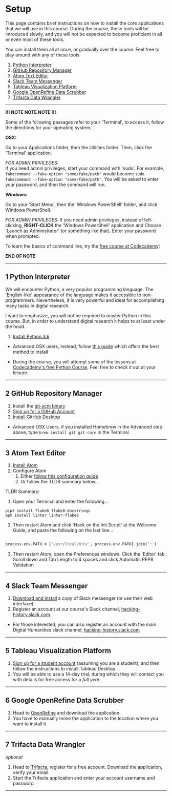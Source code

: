 # Setup

This page contains brief instructions on how to install the core applications that we will use in this course. During the course, these tools will be introduced slowly, and you will not be expected to become proficient in all or even most of these tools.

You can install them all at once, or gradually over the course. Feel free to play around with any of these tools

1. [Python Interpreter](#1-python-interpreter)
2. [GitHub Repository Manager](2-github-repository-manager)
3. [Atom Text Editor](#3-atom-text-editor)
4. [Slack Team Messenger](#4-slack-team-messenger)
5. [Tableau Visualization Platform](#5-tableau-visualization-platform)
6. [Google OpenRefine Data Scrubber](#6-google-openrefine-data-scrubber)
7. [Trifacta Data Wrangler](#7-trifacta-data-wrangler)

---

**!!! NOTE NOTE NOTE !!!**

Some of the following passages refer to your 'Terminal', to access it, follow the directions for your operating system...

**OSX:**

Go to your Applications folder, then the Utilities folder. Then, click the 'Terminal' application.

*FOR ADMIN PRIVILEGES:* <br> If you need admin privileges, start your command with 'sudo'. For example, `fakecommand --fake-option "some/fake/path"` would become `sudo fakecommand --fake-option "some/fake/path"`. You will be asked to enter your password, and then the command will run.

**Windows:**

Go to your 'Start Menu', then the' Windows PowerShell' folder, and click Windows PowerShell.

*FOR ADMIN PRIVILEGES:* If you need admin privileges, instead of left-clicking, **RIGHT-CLICK** the 'Windows PowerShell' application and Choose 'Launch as Administrator' (or something like that). Enter your password when prompted.

To learn the basics of command line, try the [free course at Codecademy](https://www.codecademy.com/)!

**END OF NOTE**

---

## 1 Python Interpreter

We will encounter Python, a very popular programming language. The 'English-like' appearance of the language makes it accessible to non-programmers. Nevertheless, it is very powerful and ideal for accomplishing many tasks in digital research.

I want to emphasize, you will not be required to master Python in this course. But, in order to understand digital research it helps to at least under the hood.

1. [Install Python 3.6](https://www.python.org/downloads/)

* Advanced OSX users, instead, follow [this guide](http://docs.python-guide.org/en/latest/starting/install3/osx/#install3-osx) which offers the best method to install

* During the course, you will attempt some of the lessons at [Codecademy's free Python Course](https://www.codecademy.com/learn/python). Feel free to check it out at your leisure.

---

## 2 GitHub Repository Manager

1. Install the [git-scm binary](https://git-scm.com/)
1. [Sign up for a GitHub Account](https://github.com)
2. [Install GitHub Desktop](https://desktop.github.com/)

* Advanced OSX Users, if you installed Homebrew in the Advanced step above, type `brew install git git-core` in the Terminal

---

## 3 Atom Text Editor

1. [Install Atom](https://atom.io/)
2. Configure Atom
    1. Either [follow this configuration guide](http://www.marinamele.com/install-and-configure-atom-editor-for-python)
    2. Or follow the TLDR summary below...

TLDR Summary:

1. Open your Terminal and enter the following...
``` shell
pip3 install flake8 flake8-docstrings
apm install linter linter-flake8
```

2. Then restart Atom and click 'Hack on the Init Script' at the Welcome Guide, and paste the following on the last line...
``` coffee

process.env.PATH = ['/usr/local/bin/', process.env.PATH].join(':')
```

3. Then restart Atom, open the Preferences windows. Click the 'Editor' tab. Scroll down and Tab Length to 4 spaces and click Automatic PEP8 Validation

---

## 4 Slack Team Messenger

1. [Download and install](https://slack.com/downloads/) a copy of Slack messenger (or use their web interface)
2. Register an account at our course's Slack channel, [hacking-history.slack.com](https://hacking-history.slack.com/).

* For those interested, you can also register an account with the main Digital Humanities slack channel, [hacking-history.slack.com](https://digitalhumanities.slack.com/)

---

## 5 Tableau Visualization Platform

1. [Sign up for a student account](https://www.tableau.com/academic) (assuming you are a student), and then follow the instructions to install Tableau Desktop.
2. You will be able to use a 14-day trial, during which they will contact you with details for free access for a *full year.*

---

## 6 Google OpenRefine Data Scrubber

1. Head to [OpenRefine](http://openrefine.org/) and download the application.
2. You have to manually move the application to the location where you want to install it.

---

## 7 Trifacta Data Wrangler

*optional*

1. Head to [Trifacta](https://www.trifacta.com/start-wrangling/), register for a free account. Download the application, verify your email.
2. Start the Trifacta application and enter your account username and password

---
